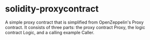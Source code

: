 # solidity-proxycontract

A simple proxy contract that is simplified from OpenZeppelin's Proxy contract. It consists of three parts: the proxy contract Proxy, the logic contract Logic, and a calling example Caller. 
